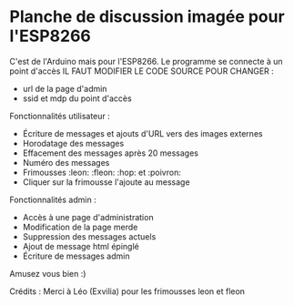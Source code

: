 # Planche de discussion imagée pour l'ESP8266

C'est de l'Arduino mais pour l'ESP8266.
Le programme se connecte à un point d'accès IL FAUT MODIFIER LE CODE SOURCE POUR CHANGER :
- url de la page d'admin
- ssid et mdp du point d'accès

Fonctionnalités utilisateur :
- Écriture de messages et ajouts d'URL vers des images externes
- Horodatage des messages
- Effacement des messages après 20 messages
- Numéro des messages
- Frimousses :leon: :fleon: :hop: et :poivron:
- Cliquer sur la frimousse l'ajoute au message

Fonctionnalités admin :
- Accès à une page d'administration
- Modification de la page merde
- Suppression des messages actuels
- Ajout de message html épinglé
- Écriture de messages admin

Amusez vous bien :)

Crédits :
Merci à Léo (Exvilia) pour les frimousses leon et fleon
